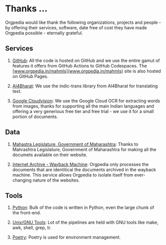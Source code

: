 # Thanks ...
Orgpedia would like thank the following organizations, projects and people - by offering their services, software, date free of cost they have made Orgpedia possible - eternally grateful.

## Services
1. [GitHub](https://www.github.com/): All the code is hosted on GitHub and we use the entire gamut of features it offers from GitHub Actions to GitHub Codespaces. The [www.orgpedia.in/mahmls](www.orgpedia.in/mahmls) site is also hosted on GitHub Pages.

2. [AI4Bharat](https://github.com/AI4Bharat/indicTrans): We use the indic-trans library from AI4Bharat for translating text.

3. [Google Cloudvision](https://cloud.google.com/vision): We use the Google Cloud OCR for extracting words from images, thanks for supporting all the main Indian languages and offering a very generious free tier and free trial - we use it for a small portion of documents.

## Data
1. [Mahastra Legislature, Government of Maharashtra](http://www.mls.org.in): Thanks to Mahrashtra Legislature, Government of Maharashtra for making all the documets available on their website.

2. [Internet Archive - Wayback Machine](https://archive.org/web/): Orgpedia only processes the documents that are identitical the documents archived in the wayback machine. This service allows Orgpedia to isolate itself from ever-changing nature of the websites.

## Tools
1. [Python](http://www.python.org): Bulk of the code is written in Python, even the large chunk of the front-end.

2. [Unix/GNU Tools](https://en.wikipedia.org/wiki/GNU_toolchain): Lot of the pipelines are held with GNU tools like make, awk, shell, grep, tr.

3. [Poetry](http://www.python-poetry.org): Poetry is used for environment management.

